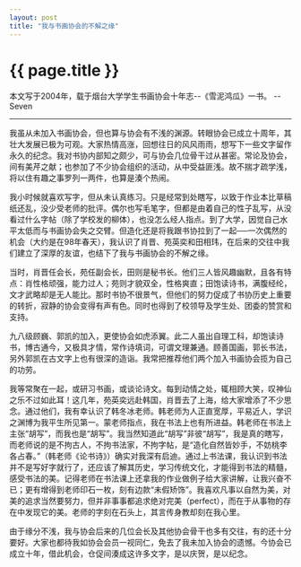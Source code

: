 ```yaml
---
layout: post
title: "我与书画协会的不解之缘"
---
```


# {{ page.title }}

本文写于2004年，载于烟台大学学生书画协会十年志--《雪泥鸿瓜》一书。 --Seven

- - - -

我虽从未加入书画协会，但也算与协会有不浅的渊源。转眼协会已成立十周年，其壮大发展已极为可观。大家热情高涨，回想往日的风风雨雨，想写下一些文字留作永久的纪念。我对书协内部知之颇少，可与协会几位骨干过从甚密。常论及协会，间有美芹之献；也参加了不少协会组织的活动，从中受益匪浅。故不揣才疏学浅，将以住有趣之事罗列一两件，也算是湊个热闹。

我小时候就喜欢写字，但从未认真练习。只是经常到处瞎写，以致于作业本比草稿纸还乱，没少受老师的批评。偶尔也写毛笔字，但都是由着自己的性子乱写，从没看过什么字帖（除了学校发的柳体），也没怎么经人指点。到了大学，因觉自己水平太低而与书画协会失之交臂。但造化还是将我跟书协拉到了一起──一次偶然的机会（大约是在98年春天），我认识了肖晋、苑英奕和田相玮，在后来的交往中我们建立了深厚的友谊，也结下了我与书画协会的不解之缘。

当时，肖晋任会长，苑任副会长，田则是秘书长。他们三人皆风趣幽默，且各有特点：肖性格顽强，能力过人；苑则才貌双全，性格爽直；田饱读诗书，满腹经纶，文才武略却是无人能比。那时书协不很景气，但他们的努力促成了书协历史上重要的转折，寂静的协会变得有声有色。同时也得到了校领导及学生处、团委的赞赏和支持。

九八级顾巍、郭凯的加入，更使协会如虎添翼。此二人虽出自理工科，却饱读诗书，博古通今，又极具才情，常作诗填词，可谓文理兼通。顾善国画，郭长书法，另外郭凯在古文字上也有很深的造诣。我常把推荐他们两个加入书画协会揽为自己的功劳。

我等常聚在一起，或研习书画，或谈论诗文。每到动情之处，辄相顾大笑，叹神仙之乐不过如此耳！这几年，苑英奕远赴韩国，肖晋去了上海，给大家增添了不少思念。通过他们，我有幸认识了韩冬冰老师。韩老师为人正直宽厚，平易近人，学识之渊博为我平生所见第一。蒙老师指点，我在书法上也有所进益。韩老师在书法上主张“胡写”，而我也是“胡写”。我当然知道此“胡写”非彼“胡写”，我是真的瞎写，而老师说的是不拘古人，不拘书法家，不拘字帖，是“造化自然皆妙手，不妨桃李各占春。”（韩老师《论书诗》）确实对我深有启迪。通过上书法课，我认识到书法并不是写好字就行了，还应该了解其历史，学习传统文化，才能得到书法的精髓，感受书法的美。记得老师在书法课上还拿我的作业做例子给大家讲解，让我兴奋不已；更有增得到老师印石一枚，刻有边款“未假矫饰”。我喜欢凡事以自然为美，对美的追求当然要努力，但并非事事都追求绝对完美（perfect），而在于从事物的存在中发现它的美。老师的字刻在石头上，其言传身教却刻在我心里。

由于缘分不浅，我与协会后来的几位会长及其他协会骨干也多有交往，有的还十分要好。大家也都待我如协会会员一视同仁，免去了我未加入协会的遗憾。今协会已成立十年，借此机会，仓促间湊成这许多文字，是以庆贺，是以纪念。
